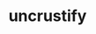 ---
title: "uncrustify"
layout: cache
categories: [package, develop-2024-06-02]
meta: {"versions": ["0.63", "0.74"], "compilers": ["gcc@=10.2.1", "gcc@=7.5.0"], "oss": ["centos7", "ubuntu18.04"], "platforms": ["linux"], "targets": ["x86_64_v3"], "stacks": ["build_systems", "developer-tools", "developer-tools-manylinux2014", "root"], "num_specs": 4, "num_specs_by_stack": {"root": 4, "developer-tools-manylinux2014": 1, "build_systems": 2, "developer-tools": 1}}
spec_details: [{"hash": "bmhkv475r62yp7k4qw32giqqdmnzkz2y", "compiler": "gcc@=10.2.1", "versions": ["0.74"], "os": "centos7", "platform": "linux", "target": "x86_64_v3", "variants": ["build_system=cmake", "build_type=Release", "generator=make", "~ipo"], "stacks": ["root", "developer-tools-manylinux2014"], "size": "-", "tarball": "https://binaries.spack.io/releases/develop-2024-06-02/build_cache/linux-centos7-x86_64_v3/gcc-10.2.1/uncrustify-0.74/linux-centos7-x86_64_v3-gcc-10.2.1-uncrustify-0.74-bmhkv475r62yp7k4qw32giqqdmnzkz2y.spack"}, {"hash": "qvob6nuiomquignuyn7x34x6nt524d4l", "compiler": "gcc@=7.5.0", "versions": ["0.74"], "os": "ubuntu18.04", "platform": "linux", "target": "x86_64_v3", "variants": ["build_system=cmake", "build_type=Release", "generator=make", "~ipo"], "stacks": ["build_systems", "root"], "size": "-", "tarball": "https://binaries.spack.io/releases/develop-2024-06-02/build_cache/linux-ubuntu18.04-x86_64_v3/gcc-7.5.0/uncrustify-0.74/linux-ubuntu18.04-x86_64_v3-gcc-7.5.0-uncrustify-0.74-qvob6nuiomquignuyn7x34x6nt524d4l.spack"}, {"hash": "se32gkyjdmcoeeqj5iflaueouetkreqr", "compiler": "gcc@=7.5.0", "versions": ["0.74"], "os": "ubuntu18.04", "platform": "linux", "target": "x86_64_v3", "variants": ["build_system=cmake", "build_type=Release", "generator=make", "~ipo"], "stacks": ["developer-tools", "root"], "size": "-", "tarball": "https://binaries.spack.io/releases/develop-2024-06-02/build_cache/linux-ubuntu18.04-x86_64_v3/gcc-7.5.0/uncrustify-0.74/linux-ubuntu18.04-x86_64_v3-gcc-7.5.0-uncrustify-0.74-se32gkyjdmcoeeqj5iflaueouetkreqr.spack"}, {"hash": "e6o4jvdlsu2pjkog2jckshqugtlwwucf", "compiler": "gcc@=7.5.0", "versions": ["0.63"], "os": "ubuntu18.04", "platform": "linux", "target": "x86_64_v3", "variants": ["build_system=autotools"], "stacks": ["build_systems", "root"], "size": "-", "tarball": "https://binaries.spack.io/releases/develop-2024-06-02/build_cache/linux-ubuntu18.04-x86_64_v3/gcc-7.5.0/uncrustify-0.63/linux-ubuntu18.04-x86_64_v3-gcc-7.5.0-uncrustify-0.63-e6o4jvdlsu2pjkog2jckshqugtlwwucf.spack"}]
---